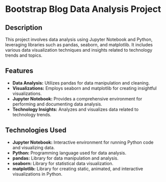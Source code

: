 # Bootstrap Blog Data Analysis Project

## Description
This project involves data analysis using Jupyter Notebook and Python, leveraging libraries such as pandas, seaborn, and matplotlib. It includes various data visualization techniques and insights related to technology trends and topics.

## Features
- **Data Analysis:** Utilizes pandas for data manipulation and cleaning.
- **Visualizations:** Employs seaborn and matplotlib for creating insightful visualizations.
- **Jupyter Notebook:** Provides a comprehensive environment for performing and documenting data analysis.
- **Technology Insights:** Analyzes and visualizes data related to technology trends.

## Technologies Used
- **Jupyter Notebook:** Interactive environment for running Python code and visualizing data.
- **Python:** Programming language used for data analysis.
- **pandas:** Library for data manipulation and analysis.
- **seaborn:** Library for statistical data visualization.
- **matplotlib:** Library for creating static, animated, and interactive visualizations in Python.

